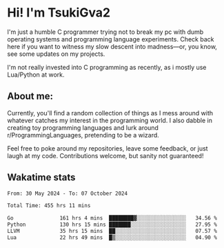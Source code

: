 # Hi! I'm TsukiGva2

I'm just a humble C programmer trying not to break my pc with dumb operating systems and programming language experiments. Check back here if you want to witness my slow descent into madness—or, you know, see some updates on my projects.

I'm not really invested into C programming as recently, as i mostly use Lua/Python at work.

## About me:

Currently, you'll find a random collection of things as I mess around with whatever catches my interest in the programming world. I also dabble in creating toy programming languages and lurk around r/ProgrammingLanguages, pretending to be a wizard.

Feel free to poke around my repositories, leave some feedback, or just laugh at my code. Contributions welcome, but sanity not guaranteed!

## Wakatime stats
<!--START_SECTION:waka-->

```txt
From: 30 May 2024 - To: 07 October 2024

Total Time: 455 hrs 11 mins

Go               161 hrs 4 mins  ████████▓░░░░░░░░░░░░░░░░   34.56 %
Python           130 hrs 15 mins ███████░░░░░░░░░░░░░░░░░░   27.95 %
LLVM             35 hrs 15 mins  ██░░░░░░░░░░░░░░░░░░░░░░░   07.57 %
Lua              22 hrs 49 mins  █▒░░░░░░░░░░░░░░░░░░░░░░░   04.90 %
```

<!--END_SECTION:waka-->
